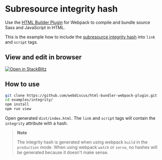 # Subresource integrity hash

Use the [HTML Builder Plugin](https://github.com/webdiscus/html-bundler-webpack-plugin) for Webpack
to compile and bundle source Sass and JavaScript in HTML.

This is the example how to include the [subresource integrity hash](https://developer.mozilla.org/en-US/docs/Web/Security/Subresource_Integrity) into `link` and `script` tags.

## View and edit in browser

[![Open in StackBlitz](https://developer.stackblitz.com/img/open_in_stackblitz.svg)](https://stackblitz.com/edit/webpack-integrity-hvnfmg?file=webpack.config.js)

## How to use

```sh
git clone https://github.com/webdiscus/html-bundler-webpack-plugin.git
cd examples/integrity/
npm install
npm run view
```

Open generated `dist/index.html`. The `link` and `script` tags will contain the `integrity` attribute with a hash.

> **Note**
>
> The integrity hash is generated when using webpack `build` in the `production` mode.
> When using webpack `watch` or `serve`, no hashes will be generated because it doesn't make sense.
